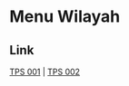 # Menu Wilayah

## Link

[TPS 001](https://github.com/gigit-pemilu/pemilu-2024-91-papua/tree/main/pileg-dpr/hitung-suara/sub/91-papua/sub/19-supiori/sub/01-supiori-selatan/sub/2010-biniki/sub/001-tps)
 | 
[TPS 002](https://github.com/gigit-pemilu/pemilu-2024-91-papua/tree/main/pileg-dpr/hitung-suara/sub/91-papua/sub/19-supiori/sub/01-supiori-selatan/sub/2010-biniki/sub/002-tps)

